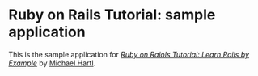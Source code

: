 # Ruby on Rails Tutorial: sample application

This is the sample application for
[*Ruby on Raiols Tutorial: Learn Rails by Example*](http://railstutorial.org/)
by [Michael Hartl](http://michaelhartl.com/).
